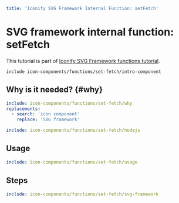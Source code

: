 ```yaml
title: 'Iconify SVG Framework Internal Function: setFetch'
```

# SVG framework internal function: setFetch

This tutorial is part of [Iconify SVG Framework functions tutorial](./functions.md#render).

`include icon-components/functions/set-fetch/intro-component`

## Why is it needed? {#why}

```yaml
include: icon-components/functions/set-fetch/why
replacements:
  - search: 'icon component'
    replace: 'SVG framework'
```

```yaml
include: icon-components/functions/set-fetch/nodejs
```

## Usage

```yaml
include: icon-components/functions/set-fetch/usage
```

## Steps

```yaml
include: icon-components/functions/set-fetch/svg-framework
```
